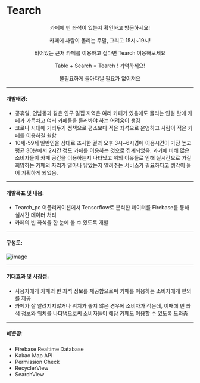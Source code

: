 # Tearch

<p align="center">카페에 빈 좌석이 있는지 확인하고 방문하세요!</p>
<p align="center">카페에 사람이 몰리는 주말, 그리고 15시~19시!</p>
<p align="center">비어있는 근처 카페를 이용하고 싶다면 Tearch 이용해보세요</p>
<p align="center">Table + Search = Tearch ! 기억하세요!</p>
<p align="center">불필요하게 돌아다닐 필요가 없어져요</p>

___
#### 개발배경:
- 공휴일, 연남동과 같은 인구 밀집 지역은 여러 카페가 있음에도 몰리는 인원 탓에 카페가 가득차고 여러 카페들을 둘러봐야 하는 어려움이 생김
- 코로나 시대에 거리두기 정책으로 평소보다 적은 좌석으로 운영하고 사람이 적은 카페를 이용하길 원함
- 10세-59세 일반인을 상대로 조사한 결과 오후 3시~6시경에 이용시간이 가장 높고 평균 30분에서 2시간 정도 카페를 이용하는 것으로 집계되었음. 과거에 비해 많은 소비자들이 카페 공간을 이용하는지 나타났고 위의 이유들로 인해 실시간으로 가길 희망하는 카페의 자리가 얼마나 남았는지 알려주는 서비스가 필요하다고 생각이 들어 기획하게 되었음.

___
#### 개발목표 및 내용:
- Tearch_pc 어플리케이션에서 Tensorflow로 분석한 데이터를 Firebase를 통해 실시간 데이터 처리
- 카페의 빈 좌석을 한 눈에 볼 수 있도록 개발

___
#### 구성도:
![image](https://user-images.githubusercontent.com/66459882/130782728-6e9b2121-b444-481c-9b6a-745c8d7bae1a.png)

___
#### 기대효과 및 시장성:
- 사용자에게 카페의 빈 좌석 정보를 제공함으로써 카페를 이용하는 소비자에게 편의를 제공
- 카페가 잘 알려지지않거나 위치가 좋지 않은 경우에 소비자가 적은데, 이때에 빈 좌석 정보와 위치를 나타냄으로써 소비자들이 해당 카페도 이용할 수 있도록 도와줌

___
##### 배운점:
- Firebase Realtime Database
- Kakao Map API
- Permission Check
- RecyclerView
- SearchView

